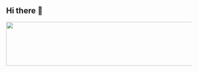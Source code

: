 ## Hi there 👋


<a href="https://github.com/devxb/gitanimals">
  <img
    src="https://render.gitanimals.org/lines/LeeSeungJae0503"
    width="600"
    height="120"
  />
</a>
  

<!--
**LeeSeungJae0503/LeeSeungJae0503** is a ✨ _special_ ✨ repository because its `README.md` (this file) appears on your GitHub profile.

Here are some ideas to get you started:

- 🔭 I’m currently working on ...
- 🌱 I’m currently learning ...
- 👯 I’m looking to collaborate on ...
- 🤔 I’m looking for help with ...
- 💬 Ask me about ...
- 📫 How to reach me: ...
- 😄 Pronouns: ...
- ⚡ Fun fact: ...
-->
